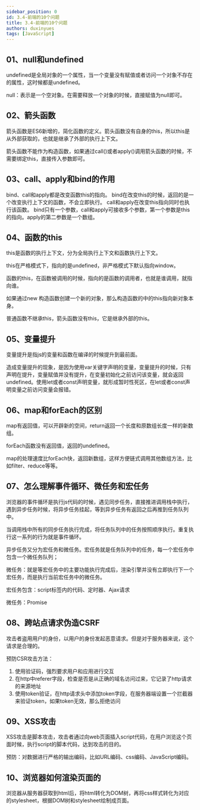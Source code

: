 ```yaml
---
sidebar_position: 0
id: 3.4-前端的10个问题
title: 3.4-前端的10个问题
authors: duxinyues
tags: [JavaScript]
---
```


## 01、null和undefined

undefined是全局对象的一个属性，当一个变量没有赋值或者访问一个对象不存在的属性，这时候都是undefined。

null：表示是一个空对象。在需要释放一个对象的时候，直接赋值为null即可。

## 02、箭头函数

箭头函数是ES6新增的，简化函数的定义。箭头函数没有自身的this，所以this是从外部获取的，也就是继承了外部的执行上下文。

箭头函数不能作为构造函数，如果通过call()或者apply()调用箭头函数的时候，不需要绑定this，直接传入参数即可。

## 03、call、apply和bind的作用

bind、call和apply都是改变函数this的指向。
bind在改变this的时候，返回的是一个改变执行上下文的函数，不会立即执行。
call和apply在改变this指向同时也执行该函数。
bind只有一个参数，call和apply可接收多个参数，第一个参数是this的指向。apply的第二参数是一个数组。

## 04、函数的this

this是函数的执行上下文，分为全局执行上下文和函数执行上下文。

this在严格模式下，指向的是undefined，非严格模式下默认指向window。

函数的this，在函数被调用的时候，指向的是函数的调用者，也就是谁调用，就指向谁。

如果通过new 构造函数创建一个新的对象，那么构造函数的中的this指向新对象本身。

普通函数不继承this，箭头函数没有this，它是继承外部的this。

## 05、变量提升

变量提升是指js的变量和函数在编译的时候提升到最前面。

造成变量提升的现象，是因为使用var关键字声明的变量，变量提升的时候，只有声明在提升，变量赋值并没有提升，在变量初始化之前访问该变量，就会返回undefined。使用let或者const声明变量，就形成暂时性死区，在let或者const声明变量之前访问变量会报错。

## 06、map和forEach的区别

map有返回值，可以开辟新的空间，return返回一个长度和原数组长度一样的新数组。

forEach函数没有返回值，返回的undefined。

map的处理速度比forEach快，返回新数组，这样方便链式调用其他数组方法，比如filter、reduce等等。

## 07、怎么理解事件循环、微任务和宏任务

浏览器的事件循环是执行js代码的时候，遇见同步任务，直接推进调用栈中执行，遇到异步任务时候，将异步任务挂起，等到异步任务有返回之后再推到任务队列中。

当调用栈中所有的同步任务执行完成，将任务队列中的任务按照顺序执行。重复执行这一系列的行为就是事件循环。

异步任务又分为宏任务和微任务。宏任务就是任务队列中的任务，每一个宏任务中包含一个微任务队列；

微任务：就是等宏任务中的主要功能执行完成后，渲染引擎并没有立即执行下一个宏任务，而是执行当前宏任务中的微任务。

宏任务包含：script标签内的代码、定时器、Ajax请求

微任务：Promise

## 08、跨站点请求伪造CSRF

攻击者盗用用户的身份，以用户的身份发起恶意请求。但是对于服务器来说，这个请求是合理的。

预防CSR攻击方法：

1. 使用验证码，强烈要求用户和应用进行交互
2. 在http中referer字段，检查是否是从正确的域名访问过来，它记录了http请求的来源地址
3. 使用token验证，在http请求头中添加token字段，在服务器端设置一个拦截器来验证token，如果token无效，那么拒绝访问

## 09、XSS攻击

XSS攻击是脚本攻击，攻击者通过向web页面插入script代码，在用户浏览这个页面时候，执行script的脚本代码，达到攻击的目的。

预防：对数据进行严格的输出编码，比如URL编码、css编码、JavaScript编码。

## 10、浏览器如何渲染页面的

浏览器从服务器获取到html后，将html转化为DOM树，再将css样式转化为对应的stylesheet，根据DOM树和stylesheet绘制成页面。

